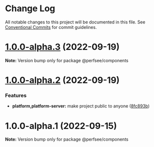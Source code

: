 # Change Log

All notable changes to this project will be documented in this file.
See [Conventional Commits](https://conventionalcommits.org) for commit guidelines.

# [1.0.0-alpha.3](https://github.com/perfsee/perfsee/compare/v1.0.0-alpha.2...v1.0.0-alpha.3) (2022-09-19)

**Note:** Version bump only for package @perfsee/components

# [1.0.0-alpha.2](https://github.com/perfsee/perfsee/compare/v1.0.0-alpha.1...v1.0.0-alpha.2) (2022-09-19)

### Features

- **platform,platform-server:** make project public to anyone ([8fc893b](https://github.com/perfsee/perfsee/commit/8fc893bceffc42575b95726949ea37543682a588))

# 1.0.0-alpha.1 (2022-09-15)

**Note:** Version bump only for package @perfsee/components
